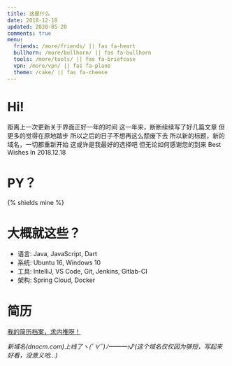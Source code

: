 ```yaml
---
title: 这是什么
date: 2018-12-18
updated: 2020-05-20
comments: true
menu:
  friends: /more/friends/ || fas fa-heart
  bullhorn: /more/bullhorn/ || fas fa-bullhorn
  tools: /more/tools/ || fas fa-briefcase
  vpn: /more/vpn/ || fas fa-plane
  theme: /cake/ || fas fa-cheese
---
```


# Hi!
距离上一次更新关于界面正好一年的时间
这一年来，断断续续写了好几篇文章
但更多的觉得在原地踏步
所以之后的日子不想再这么颓废下去
所以新的标题，新的域名，一切都重新开始
这或许是我最好的选择吧
但无论如何感谢您的到来
Best Wishes In 2018.12.18

# PY？
{% shields mine %}

# 大概就这些？
- 语言: Java, JavaScript, Dart
- 系统: Ubuntu 16, Windows 10
- 工具: IntelliJ, VS Code, Git, Jenkins, Gitlab-CI
- 架构: Spring Cloud, Docker

# 简历
<p>
  <a href="https://pan.wps.cn/l/s8ikcg4">
	  <i class="fa fa-heart" aria-hidden="true" style='color:black'></i> 我的简历档案，求内推呀！
  </a>
</p>

*新域名(dnocm.com)上线了ヽ(ﾟ∀ﾟ)ﾉ━━━ｩ♪(这个域名仅仅因为够短，写起来好看，没意义哈...)*
